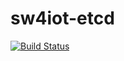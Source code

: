 # sw4iot-etcd

[![Build Status](https://travis-ci.org/sw4iot/sw4iot-etcd.svg?branch=master)](https://travis-ci.org/sw4iot/sw4iot-etcd)
